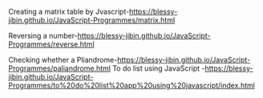 ﻿Creating a matrix table by Jvascript-https://blessy-jibin.github.io/JavaScript-Programmes/matrix.html

Reversing a number-https://blessy-jibin.github.io/JavaScript-Programmes/reverse.html

Checking whether a Pliandrome-https://blessy-jibin.github.io/JavaScript-Programmes/paliandrome.html
To do list using JavaScript -https://blessy-jibin.github.io/JavaScript-Programmes/to%20do%20list%20app%20using%20javascript/index.html

 